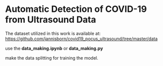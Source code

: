 # **Automatic Detection of COVID-19 from Ultrasound Data**


The dataset utilized in this work is available at: https://github.com/jannisborn/covid19_pocus_ultrasound/tree/master/data

use the **data_making.ipynb** or **data_making.py**

make the data splitting for training the model.
